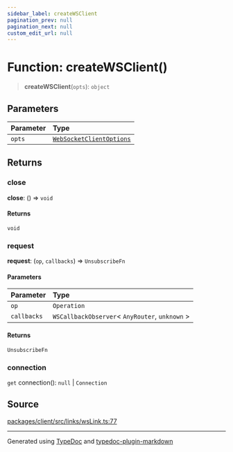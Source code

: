 ```yaml
---
sidebar_label: createWSClient
pagination_prev: null
pagination_next: null
custom_edit_url: null
---
```


# Function: createWSClient()

> **createWSClient**(`opts`): `object`

## Parameters

| Parameter | Type                                                                                |
| :-------- | :---------------------------------------------------------------------------------- |
| `opts`    | [`WebSocketClientOptions`](../03-Interfaces/08-interface.WebSocketClientOptions.md) |

## Returns

### close

**close**: () => `void`

#### Returns

`void`

### request

**request**: (`op`, `callbacks`) => `UnsubscribeFn`

#### Parameters

| Parameter   | Type                                            |
| :---------- | :---------------------------------------------- |
| `op`        | `Operation`                                     |
| `callbacks` | `WSCallbackObserver`< `AnyRouter`, `unknown` \> |

#### Returns

`UnsubscribeFn`

### connection

`get` connection(): `null` \| `Connection`

## Source

[packages/client/src/links/wsLink.ts:77](https://github.com/trpc/trpc/blob/caccce64/packages/client/src/links/wsLink.ts#L77)

---

Generated using [TypeDoc](https://typedoc.org/) and [typedoc-plugin-markdown](https://www.npmjs.com/package/typedoc-plugin-markdown)
